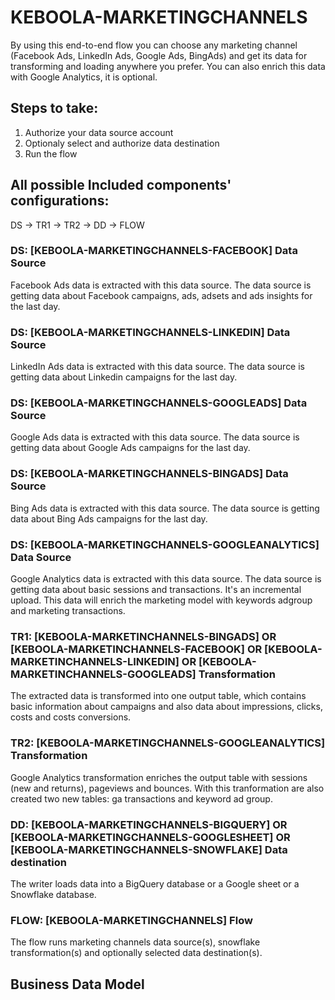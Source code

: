 # KEBOOLA-MARKETINGCHANNELS

By using this end-to-end flow you can choose any marketing channel (Facebook Ads, LinkedIn Ads, Google Ads, BingAds) and get its data for transforming and loading anywhere you prefer. You can also enrich this data with Google Analytics, it is optional.

## Steps to take:
1. Authorize your data source account
2. Optionaly select and authorize data destination
3. Run the flow

## All possible Included components' configurations:

DS -> TR1 -> TR2 -> DD -> FLOW


### DS: [KEBOOLA-MARKETINGCHANNELS-FACEBOOK] Data Source

Facebook Ads data is extracted with this data source. The data source is getting data about Facebook campaigns, ads, adsets and ads insights for the last day.

### DS: [KEBOOLA-MARKETINGCHANNELS-LINKEDIN] Data Source

LinkedIn Ads data is extracted with this data source. The data source is getting data about Linkedin campaigns for the last day.

### DS: [KEBOOLA-MARKETINGCHANNELS-GOOGLEADS] Data Source

Google Ads data is extracted with this data source. The data source is getting data about Google Ads campaigns for the last day.

### DS: [KEBOOLA-MARKETINGCHANNELS-BINGADS] Data Source

Bing Ads data is extracted with this data source. The data source is getting data about Bing Ads campaigns for the last day.

### DS: [KEBOOLA-MARKETINGCHANNELS-GOOGLEANALYTICS] Data Source

Google Analytics data is extracted with this data source. The data source is getting data about basic sessions and transactions. It's an incremental upload. This data will enrich the marketing model with keywords adgroup and marketing transactions.

### TR1: [KEBOOLA-MARKETINCHANNELS-BINGADS] OR [KEBOOLA-MARKETINCHANNELS-FACEBOOK] OR [KEBOOLA-MARKETINCHANNELS-LINKEDIN] OR [KEBOOLA-MARKETINCHANNELS-GOOGLEADS]  Transformation

The extracted data is transformed into one output table, which contains basic information about campaigns and also data about impressions, clicks, costs and costs conversions.

### TR2: [KEBOOLA-MARKETINGCHANNELS-GOOGLEANALYTICS] Transformation

Google Analytics transformation enriches the output table with sessions (new and returns), pageviews and bounces. With this tranformation are also created two new tables: ga transactions and keyword ad group.

### DD: [KEBOOLA-MARKETINGCHANNELS-BIGQUERY] OR [KEBOOLA-MARKETINGCHANNELS-GOOGLESHEET] OR [KEBOOLA-MARKETINGCHANNELS-SNOWFLAKE] Data destination

The writer loads data into a BigQuery database or a Google sheet or a Snowflake database.

### FLOW: [KEBOOLA-MARKETINGCHANNELS] Flow

The flow runs marketing channels data source(s), snowflake transformation(s) and optionally selected data destination(s).

## Business Data Model




